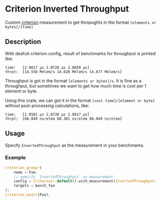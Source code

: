 # Criterion Inverted Throughput
Custom [criterion](https://github.com/bheisler/criterion.rs) measurement to get thropughts in the format `[elements or bytes]/[time]`

## Description
With deafult criterion config, result of benchmarks for throughput is printed like:

```
time:   [2.8617 µs 2.8728 µs 2.8850 µs]
thrpt:  [14.558 Melem/s 14.620 Melem/s 14.677 Melem/s]
```

Throughput is got in the format `[elements or bytes]/s`.
It is fine as a throughput, but sometimes we want to get how much time is
cost per 1 element or byte.

Using this crate, we can got it in the format `[cost time]/[element or byte]` without post-processing calculations, like:

```
time:   [2.8581 µs 2.8720 µs 2.8917 µs]
thrpt:  [68.849 ns/elem 68.381 ns/elem 68.049 ns/elem]
```

## Usage
Specify `InvertedThroughput` as the measurement in your benchmarks.

### Example
```rust
criterion_group!(
    name = Fum;
    // specify `InvertedThroughput` as measurement
    config = Criterion::default().with_measurement(InvertedThroughput::new());
    targets = bench_foo
);
criterion_main!(Foo);
```
